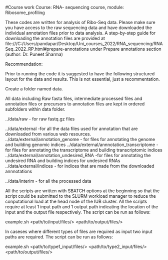 #Course work
Course: RNA- sequencing course, module: Ribosome_profiling

These codes are written for analysis of Ribo-Seq data. Please make sure you have access to the raw sequencing data and have downloaded the individual annotation files prior to data analysis. A step-by-step guide for downloading the annotation files are provided at file:///C:/Users/pandapar/Desktop/Uni_courses_2022/RNA_sequencing/RNASeq_2022_RP.html#prepare-annotations under Prepare annotations section (author: Dr. Puneet Sharma)

Recommendation:

Prior to running the code it is suggested to have the following structured layout for the data and results. This is not essential, just a recommentation.

Create a folder named data.

All data including Raw fasta files, intermediate processed files and annotation files or precursors to annotation files are kept in ordered subfolders within data folder.

../data/raw - for raw fastq.gz files

../data/external -for all the data files used for annotation that are downloaded from various web resources.
../data/external/annotation_genome - for files for annotating the genome and building genomic indices
../data/external/annnotation_transcriptome -for  files for annotating the transcriptome and building transcriptomic indices 
../data/external/annotation_undesired_RNA -for  files for annotating the undesired RNA and building indices for undesired RNAs
../data/external/indices - for indices that are made from the downloaded annnotations
   
    
../data/interim - for all the processed data
 
 
All the scripts are written with SBATCH options at the beginning so that the script could be submitted to the SLURM workload manager to reduce the conputational load at the head node of the IUB cluster.
All the scripts require at least 1 input path and 1 output path indicating the location of the input and the output file respectively. The script can be run as follows:

example.sh <path/to/input/files/> <path/to/output/files/>


In caseses where different types of files are required as input two input paths are required. The script can be run as follows:

example.sh <path/to/type1_input/files/> <path/to/type2_input/files/> <path/to/output/files/>








